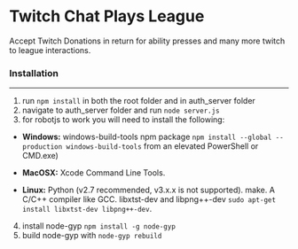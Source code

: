 # Twitch Chat Plays League
Accept Twitch Donations in return for ability presses and many more twitch to league interactions.

### Installation
---

1. run `npm install` in both the root folder and in auth_server folder
2. navigate to auth_server folder and run `node server.js`
3. for robotjs to work you will need to install the following:

* **Windows:**
windows-build-tools npm package `npm install --global --production windows-build-tools` from an elevated PowerShell or CMD.exe)

* **MacOSX:**
Xcode Command Line Tools.

* **Linux:**
Python (v2.7 recommended, v3.x.x is not supported).
make.
A C/C++ compiler like GCC.
libxtst-dev and libpng++-dev `sudo apt-get install libxtst-dev libpng++-dev`.

4. install node-gyp `npm install -g node-gyp`
5. build node-gyp with `node-gyp rebuild`
